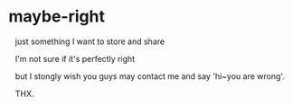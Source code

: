 # maybe-right

    just something I want to store and share
    
    I'm not sure if it's perfectly right
    
    but I stongly wish you guys may contact me and say 'hi~you are wrong'.
    
    THX.
